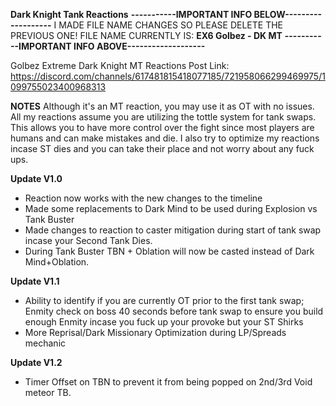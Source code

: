 **Dark Knight Tank Reactions**
**-----------IMPORTANT INFO BELOW-------------------** 
I MADE FILE NAME CHANGES SO PLEASE DELETE THE PREVIOUS ONE!
FILE NAME CURRENTLY IS: **EX6 Golbez - DK MT**
**-----------IMPORTANT INFO ABOVE-------------------** 

Golbez Extreme Dark Knight MT Reactions
Post Link: https://discord.com/channels/617481815418077185/721958066299469975/1099755023400968313

**NOTES**
Although it's an MT reaction, you may use it as OT with no issues.
All my reactions assume you are utilizing the tottle system for tank swaps. This allows you to have more control over the fight since most players are humans and can make mistakes and die.
I also try to optimize my reactions incase ST dies and you can take their place and not worry about any fuck ups.

**Update V1.0**
- Reaction now works with the new changes to the timeline
- Made some replacements to Dark Mind to be used during Explosion vs Tank Buster
- Made changes to reaction to caster mitigation during start of tank swap incase your Second Tank Dies.
- During Tank Buster TBN + Oblation will now be casted instead of Dark Mind+Oblation.

**Update V1.1**
- Ability to identify if you are currently OT prior to the first tank swap; Enmity check on boss 40 seconds before tank swap to ensure you build enough Enmity incase you fuck up your provoke but your ST Shirks
- More Reprisal/Dark Missionary Optimization during LP/Spreads mechanic

**Update V1.2**
- Timer Offset on TBN to prevent it from being popped on 2nd/3rd Void meteor TB.